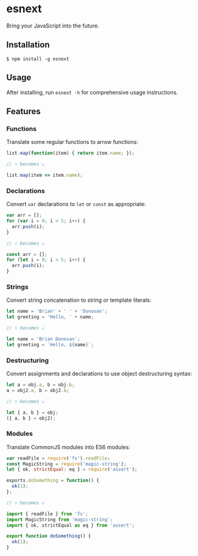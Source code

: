 # esnext

Bring your JavaScript into the future.

## Installation

```
$ npm install -g esnext
```

## Usage

After installing, run `esnext -h` for comprehensive usage instructions.

## Features

### Functions

Translate some regular functions to arrow functions:

```js
list.map(function(item) { return item.name; });

// ↑ becomes ↓

list.map(item => item.name);
```

### Declarations

Convert `var` declarations to `let` or `const` as appropriate:

```js
var arr = [];
for (var i = 0; i < 5; i++) {
  arr.push(i);
}

// ↑ becomes ↓

const arr = [];
for (let i = 0; i < 5; i++) {
  arr.push(i);
}
```

### Strings

Convert string concatenation to string or template literals:

```js
let name = 'Brian' + ' ' + 'Donovan';
let greeting = 'Hello, ' + name;

// ↑ becomes ↓

let name = 'Brian Donovan';
let greeting = `Hello, ${name}`;
```

### Destructuring

Convert assignments and declarations to use object destructuring syntax:

```js
let a = obj.a, b = obj.b;
a = obj2.a, b = obj2.b;

// ↑ becomes ↓

let { a, b } = obj;
({ a, b } = obj2);
```

### Modules

Translate CommonJS modules into ES6 modules:

```js
var readFile = require('fs').readFile;
const MagicString = require('magic-string');
let { ok, strictEqual: eq } = require('assert');

exports.doSomething = function() {
  ok(1);
};

// ↑ becomes ↓

import { readFile } from 'fs';
import MagicString from 'magic-string';
import { ok, strictEqual as eq } from 'assert';

export function doSomething() {
  ok(1);
}
```
